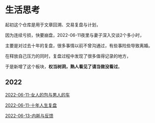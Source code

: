 # 生活思考

起初这个仓库是用于文章回溯、交易复盘与计划，

因为连续亏损，快要崩盘，2022-06-11夜里与妻子深入交谈2个多小时，

主要是对过去十年的复盘，很多事情以前不曾沟通过，有些事险些导致离婚。

在释放自己压力的同时，复盘过程中发现了很多值得记录的地方，

于是新增了这个板块，**权当树洞，熟人看见了请当做没看过**。

## 2022

[2022-06-11-女人的包与男人的车](2022-06-11-女人的包与男人的车.md)

[2022-06-11-十年人生复盘](2022-06-11-十年人生复盘.md)

[2022-06-13-内耗与反馈](2022-06-13-内耗与反馈.md)